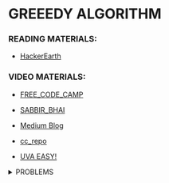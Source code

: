 # GREEEDY ALGORITHM

### READING MATERIALS:

- [HackerEarth](https://github.com/user/repo/blob/branch/other_file.md)

### VIDEO MATERIALS:

- [FREE_CODE_CAMP](https://www.youtube.com/watch?v=bC7o8P_Ste4)

- [SABBIR_BHAI](https://drive.google.com/file/d/1UFCLr2uAPhx8v6NwEQNjEKrLyPr_sUYG/view)

- [Medium Blog](https://medium.com/techie-delight/top-7-greedy-algorithm-problems-3885feaf9430)

- [cc_repo](https://github.com/the-hyp0cr1t3/CC/blob/master/Beginner%20Topics/%5BS1%5D%20Greed%20is%20good%2C%20sort%20of/%5BEP%202%5D%20Greedy.md)

- [UVA EASY!](https://onlinejudge.org/index.php?option=com_onlinejudge&Itemid=8&category=657)

<details>
  <summary>PROBLEMS </summary>
  
  ### Problems Store
  - [Medium Blog](https://medium.com/techie-delight/top-7-greedy-algorithm-problems-3885feaf9430)

- [cc_repo](https://github.com/the-hyp0cr1t3/CC/blob/master/Beginner%20Topics/%5BS1%5D%20Greed%20is%20good%2C%20sort%20of/%5BEP%202%5D%20Greedy.md)

- [UVA EASY!](https://onlinejudge.org/index.php?option=com_onlinejudge&Itemid=8&category=657)
</details>
